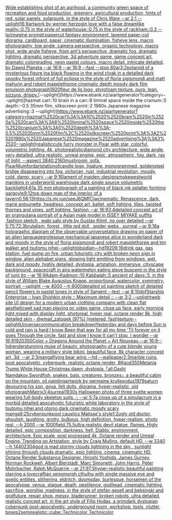 [Wide establishing shot of an agrihood, a community green space of recreation and food production, greenery, agricultural production, hints of red, solar panels, solarpunk, in the style of Chris Ware --ar 2:1 --uplight](https://www.ebank.nz/aiartgenerator?category=Wide%2520establishing%2520shot%2520of%2520an%2520agrihood%2C%2520a%2520community%2520green%2520space%2520of%2520recreation%2520and%2520food%2520production%2C%2520greenery%2C%2520agricultural%2520production%2C%2520hints%2520of%2520red%2C%2520solar%2520panels%2C%2520solarpunk%2C%2520in%2520the%2520style%2520of%2520Chris%2520Ware%2520--ar%25202%3A1%2520--uplight)[16:9](https://www.ebank.nz/aiartgenerator?category=16%3A9)[artwork by werner herzog](https://www.ebank.nz/aiartgenerator?category=artwork%2520by%2520werner%2520herzog)[in love with a false dreamlike reality::0.75 in the style of waterhouse::0.75 in the style of rackham::0.3 --lp](https://www.ebank.nz/aiartgenerator?category=in%2520love%2520with%2520a%2520false%2520dreamlike%2520reality%3A%3A0.75%2520in%2520the%2520style%2520of%2520waterhouse%3A%3A0.75%2520in%2520the%2520style%2520of%2520rackham%3A%3A0.3%2520--lp)[/imagine prompt:papercut fantasy environment, layered paper-cut diorama, cardboard, paper, cinematic illumination, fisheye lens, macro photography, low angle, camera perspective, organic technology, macro shot, wide angle fisheye, from ant's perspective, dramatic fog, dramatic lighting, dramatic perspective, 3d adventure game, game concept art, dramatic colorgrading, neon pastel colours, macro detail, intricate  detailed, by Dawid Planeta --ar 16:9 --ar 16:9 --fast --stop 80](https://www.ebank.nz/aiartgenerator?category=/imagine%2520prompt%3Apapercut%2520fantasy%2520environment%2C%2520layered%2520paper-cut%2520diorama%2C%2520cardboard%2C%2520paper%2C%2520cinematic%2520illumination%2C%2520fisheye%2520lens%2C%2520macro%2520photography%2C%2520low%2520angle%2C%2520camera%2520perspective%2C%2520organic%2520technology%2C%2520macro%2520shot%2C%2520wide%2520angle%2520fisheye%2C%2520from%2520ant%27s%2520perspective%2C%2520dramatic%2520fog%2C%2520dramatic%2520lighting%2C%2520dramatic%2520perspective%2C%25203d%2520adventure%2520game%2C%2520game%2520concept%2520art%2C%2520dramatic%2520colorgrading%2C%2520neon%2520pastel%2520colours%2C%2520macro%2520detail%2C%2520intricate%2520%2520detailed%2C%2520by%2520Dawid%2520Planeta%2520--ar%252016%3A9%2520--ar%252016%3A9%2520--fast%2520--stop%252080)[ar3:2](https://www.ebank.nz/aiartgenerator?category=ar3%3A2)[polaroid of a mysterious figure ina black flowing in the wind cloak in a detailed dark spooky forest infront of full eclipse in the style of floria sigismondi and matt mahurin and robert mapplethorpe cinematic depth moody dark film emulsion photograph](https://www.ebank.nz/aiartgenerator?category=polaroid%2520of%2520a%2520mysterious%2520figure%2520ina%2520black%2520flowing%2520in%2520the%2520wind%2520cloak%2520in%2520a%2520detailed%2520dark%2520spooky%2520forest%2520infront%2520of%2520full%2520eclipse%2520in%2520the%2520style%2520of%2520floria%2520sigismondi%2520and%2520matt%2520mahurin%2520and%2520robert%2520mapplethorpe%2520cinematic%2520depth%2520moody%2520dark%2520film%2520emulsion%2520photograph)[1920](https://www.ebank.nz/aiartgenerator?category=1920)[fleur de lis logo, styrofoam texture. purp. lean. sizzurp. drippy.](https://www.ebank.nz/aiartgenerator?category=fleur%2520de%2520lis%2520logo%2C%2520styrofoam%2520texture.%2520purp.%2520lean.%2520sizzurp.%2520drippy.)[--uplight](https://www.ebank.nz/aiartgenerator?category=--uplight)[hazmat carl::10  brain in a can::8 liminal space inside the cranium::5 depth::-0.5 35mm film, silkscreen print::2 1980s Japanese magazine advertising::3 --uplight](https://www.ebank.nz/aiartgenerator?category=hazmat%2520carl%3A%3A10%2520%2520brain%2520in%2520a%2520can%3A%3A8%2520liminal%2520space%2520inside%2520the%2520cranium%3A%3A5%2520depth%3A%3A-0.5%252035mm%2520film%2C%2520silkscreen%2520print%3A%3A2%25201980s%2520Japanese%2520magazine%2520advertising%3A%3A3%2520--uplight)[realistic](https://www.ebank.nz/aiartgenerator?category=realistic)[cute furry monster in Pixar with star, colorful, volumetric lighting, 4k, photorealistic](https://www.ebank.nz/aiartgenerator?category=cute%2520furry%2520monster%2520in%2520Pixar%2520with%2520star%2C%2520colorful%2C%2520volumetric%2520lighting%2C%25204k%2C%2520photorealistic)[diamond city architecture, wide angle, very detailed, ultra realistic, unreal engine, epic, atmospheric, fog, dark, ray of light, --aspect 3840:2160](https://www.ebank.nz/aiartgenerator?category=diamond%2520city%2520architecture%2C%2520wide%2520angle%2C%2520very%2520detailed%2C%2520ultra%2520realistic%2C%2520unreal%2520engine%2C%2520epic%2C%2520atmospheric%2C%2520fog%2C%2520dark%2C%2520ray%2520of%2520light%2C%2520--aspect%25203840%3A2160)[mushroom, sofa, Pixar](https://www.ebank.nz/aiartgenerator?category=mushroom%2C%2520sofa%2C%2520Pixar)[Mumford](https://www.ebank.nz/aiartgenerator?category=Mumford)[artstation](https://www.ebank.nz/aiartgenerator?category=artstation)[of](https://www.ebank.nz/aiartgenerator?category=of)[candle logo, ligature, monogrammed, golden](https://www.ebank.nz/aiartgenerator?category=candle%2520logo%2C%2520ligature%2C%2520monogrammed%2C%2520golden)[steel bridge disapearing into fog, victorian, rust, industrial revolution, moody, cold, damp, scary --ar 9:16](https://www.ebank.nz/aiartgenerator?category=steel%2520bridge%2520disapearing%2520into%2520fog%2C%2520victorian%2C%2520rust%2C%2520industrial%2520revolution%2C%2520moody%2C%2520cold%2C%2520damp%2C%2520scary%2520--ar%25209%3A16)[](https://www.ebank.nz/aiartgenerator?category=)[lament of maiden::](https://www.ebank.nz/aiartgenerator?category=lament%2520of%2520maiden%3A%3A)[design](https://www.ebank.nz/aiartgenerator?category=design)[smoke](https://www.ebank.nz/aiartgenerator?category=smoke)[westworld manikins in underworld warehouse dark single source volumetric backlight](https://www.ebank.nz/aiartgenerator?category=westworld%2520manikins%2520in%2520underworld%2520warehouse%2520dark%2520single%2520source%2520volumetric%2520backlight)[4:6](https://www.ebank.nz/aiartgenerator?category=4%3A6)[1](https://www.ebank.nz/aiartgenerator?category=1)[a 35 mm photograph of a painting of black ink splatter forming gargoyle](https://www.ebank.nz/aiartgenerator?category=a%252035%2520mm%2520photograph%2520of%2520a%2520painting%2520of%2520black%2520ink%2520splatter%2520forming%2520gargoyle)[9:12](https://www.ebank.nz/aiartgenerator?category=9%3A12)[top down map of the interior of a tavern](https://www.ebank.nz/aiartgenerator?category=top%2520down%2520map%2520of%2520the%2520interior%2520of%2520a%2520tavern)[0.5](https://www.ebank.nz/aiartgenerator?category=0.5)[8:13](https://www.ebank.nz/aiartgenerator?category=8%3A13)[<https://s.mj.run/seeJ6QMfCjw>](https://www.ebank.nz/aiartgenerator?category=%3Chttps%3A//s.mj.run/seeJ6QMfCjw%3E)[cinematic, Renascence, dark, marie antounette, headress, concept art, ballet, soft lighting, lilies, twisted thornes and vines, soft lighting, fashion --ar 16:9](https://www.ebank.nz/aiartgenerator?category=cinematic%2C%2520Renascence%2C%2520dark%2C%2520marie%2520antounette%2C%2520headress%2C%2520concept%2520art%2C%2520ballet%2C%2520soft%2520lighting%2C%2520lilies%2C%2520twisted%2520thornes%2520and%2520vines%2C%2520soft%2520lighting%2C%2520fashion%2520--ar%252016%3A9)[3:4](https://www.ebank.nz/aiartgenerator?category=3%3A4)[detailed concept art of an orangutan](https://www.ebank.nz/aiartgenerator?category=detailed%2520concept%2520art%2520of%2520an%2520orangutan)[a portrait of a Asian  male model in ISSEY MIYAKE  outfits  ,fashion sketch  , wabi sabi style,by Gustav Klimt, no over detailed —ar 5:7](https://www.ebank.nz/aiartgenerator?category=a%2520portrait%2520of%2520a%2520Asian%2520%2520male%2520model%2520in%2520ISSEY%2520MIYAKE%2520%2520outfits%2520%2520%2Cfashion%2520sketch%2520%2520%2C%2520wabi%2520sabi%2520style%2Cby%2520Gustav%2520Klimt%2C%2520no%2520over%2520detailed%2520%E2%80%94ar%25205%3A7)[5:7](https://www.ebank.nz/aiartgenerator?category=5%3A7)[2:3](https://www.ebank.nz/aiartgenerator?category=2%3A3)[brutalism, forest , little red doll , spider webs , surreal --ar 9:16](https://www.ebank.nz/aiartgenerator?category=brutalism%2C%2520forest%2520%2C%2520little%2520red%2520doll%2520%2C%2520spider%2520webs%2520%2C%2520surreal%2520--ar%25209%3A16)[a holographic diagram of the observable universe](https://www.ebank.nz/aiartgenerator?category=a%2520holographic%2520diagram%2520of%2520the%2520observable%2520universe)[tattoo drawing on paper of an alien language](https://www.ebank.nz/aiartgenerator?category=tattoo%2520drawing%2520on%2520paper%2520of%2520an%2520alien%2520language)[grotesque mechanical japanese alice in wonderland dark and moody in the style of floria sigismondi and robert mapplethorpe and tim walker and tsutomu nihei](https://www.ebank.nz/aiartgenerator?category=grotesque%2520mechanical%2520japanese%2520alice%2520in%2520wonderland%2520dark%2520and%2520moody%2520in%2520the%2520style%2520of%2520floria%2520sigismondi%2520and%2520robert%2520mapplethorpe%2520and%2520tim%2520walker%2520and%2520tsutomu%2520nihei)[--uplight](https://www.ebank.nz/aiartgenerator?category=--uplight)[obsidian—hd](https://www.ebank.nz/aiartgenerator?category=obsidian%E2%80%94hd)[1920](https://www.ebank.nz/aiartgenerator?category=1920)[9:16](https://www.ebank.nz/aiartgenerator?category=9%3A16)[drink gas, gas station, fuel pump on fire, urban futuristic city with broken neon sign in window, alien alphabet signs, glowing light emitting from windows, wet, dark and moody, highly detailed, dystopia, artstation, immersive, cityscape background, spacecraft in air](https://www.ebank.nz/aiartgenerator?category=drink%2520gas%2C%2520gas%2520station%2C%2520fuel%2520pump%2520on%2520fire%2C%2520urban%2520futuristic%2520city%2520with%2520broken%2520neon%2520sign%2520in%2520window%2C%2520alien%2520alphabet%2520signs%2C%2520glowing%2520light%2520emitting%2520from%2520windows%2C%2520wet%2C%2520dark%2520and%2520moody%2C%2520highly%2520detailed%2C%2520dystopia%2C%2520artstation%2C%2520immersive%2C%2520cityscape%2520background%2C%2520spacecraft%2520in%2520air)[a watermelon eating steve buscemi in the style of junji ito --ar 16:9](https://www.ebank.nz/aiartgenerator?category=a%2520watermelon%2520eating%2520steve%2520buscemi%2520in%2520the%2520style%2520of%2520junji%2520ito%2520--ar%252016%3A9)[Adam-Kadmon::10 Kabbalah::5 ancient of days::5, in the style of William Blake Augustus Knapp, proportional, watercolor, symmetry, portrait --uplight --w 4000 --h 6000](https://www.ebank.nz/aiartgenerator?category=Adam-Kadmon%3A%3A10%2520Kabbalah%3A%3A5%2520ancient%2520of%2520days%3A%3A5%2C%2520in%2520the%2520style%2520of%2520William%2520Blake%2520Augustus%2520Knapp%2C%2520proportional%2C%2520watercolor%2C%2520symmetry%2C%2520portrait%2520--uplight%2520--w%25204000%2520--h%25206000)[detailed oil painting sketch of detailed pencil flowers in pastel tones in style of Sargent --test --ar 8:10](https://www.ebank.nz/aiartgenerator?category=detailed%2520oil%2520painting%2520sketch%2520of%2520detailed%2520pencil%2520flowers%2520in%2520pastel%2520tones%2520in%2520style%2520of%2520Sargent%2520--test%2520--ar%25208%3A10)[dof](https://www.ebank.nz/aiartgenerator?category=dof)[Starship Enterprise  :: Ivan Shishkin style :: Maximum detail :: --ar 3:2 --uplight](https://www.ebank.nz/aiartgenerator?category=Starship%2520Enterprise%2520%2520%3A%3A%2520Ivan%2520Shishkin%2520style%2520%3A%3A%2520Maximum%2520detail%2520%3A%3A%2520--ar%25203%3A2%2520--uplight)[web site UI design for a modern urban clothing company with clean flat aesthetic](https://www.ebank.nz/aiartgenerator?category=web%2520site%2520UI%2520design%2520for%2520a%2520modern%2520urban%2520clothing%2520company%2520with%2520clean%2520flat%2520aesthetic)[wet sad man playing pc video game, close up face, early morning light mixed with display light, photoreal, hyper real, octane render 8k, high detailed skin - @email_zatopek (97%) (metered, fast)](https://www.ebank.nz/aiartgenerator?category=wet%2520sad%2520man%2520playing%2520pc%2520video%2520game%2C%2520close%2520up%2520face%2C%2520early%2520morning%2520light%2520mixed%2520with%2520display%2520light%2C%2520photoreal%2C%2520hyper%2520real%2C%2520octane%2520render%25208k%2C%2520high%2520detailed%2520skin%2520-%2520%40email_zatopek%2520%2897%25%29%2520%28metered%2C%2520fast%29)[texture](https://www.ebank.nz/aiartgenerator?category=texture)[--uplight](https://www.ebank.nz/aiartgenerator?category=--uplight)[Universe](https://www.ebank.nz/aiartgenerator?category=Universe)[communication breakdown](https://www.ebank.nz/aiartgenerator?category=communication%2520breakdown)[Yesterday and days before Sun is cold and rain is hard I know Been that way for all my time 'Til forever on it goes Through the circle, fast and slow I know It can't stop, I wonder --ar 16:9](https://www.ebank.nz/aiartgenerator?category=Yesterday%2520and%2520days%2520before%2520Sun%2520is%2520cold%2520and%2520rain%2520is%2520hard%2520I%2520know%2520Been%2520that%2520way%2520for%2520all%2520my%2520time%2520%27Til%2520forever%2520on%2520it%2520goes%2520Through%2520the%2520circle%2C%2520fast%2520and%2520slow%2520I%2520know%2520It%2520can%27t%2520stop%2C%2520I%2520wonder%2520--ar%252016%3A9)[1920](https://www.ebank.nz/aiartgenerator?category=1920)[350](https://www.ebank.nz/aiartgenerator?category=350)[Color + Dragons Around the Planet + Art Nouveau --ar 16:9](https://www.ebank.nz/aiartgenerator?category=Color%2520%2B%2520Dragons%2520Around%2520the%2520Planet%2520%2B%2520Art%2520Nouveau%2520--ar%252016%3A9)[--hd](https://www.ebank.nz/aiartgenerator?category=--hd)[render](https://www.ebank.nz/aiartgenerator?category=render)[stunning muse of beauty, photography of a cute blonde young woman, wearing a military style bikini, beautiful face, 8k character concept art, 3d, --ar 2:3](https://www.ebank.nz/aiartgenerator?category=stunning%2520muse%2520of%2520beauty%2C%2520photography%2520of%2520a%2520cute%2520blonde%2520young%2520woman%2C%2520wearing%2520a%2520military%2520style%2520bikini%2C%2520beautiful%2520face%2C%25208k%2520character%2520concept%2520art%2C%25203d%2C%2520--ar%25202%3A3)[manga](https://www.ebank.nz/aiartgenerator?category=manga)[flying bear wing --hd --wallpaper](https://www.ebank.nz/aiartgenerator?category=flying%2520bear%2520wing%2520--hd%2520--wallpaper)[2:3](https://www.ebank.nz/aiartgenerator?category=2%3A3)[marble ruins, post apocalyptic, cyberpunk, realistic octane render, 8K](https://www.ebank.nz/aiartgenerator?category=marble%2520ruins%2C%2520post%2520apocalyptic%2C%2520cyberpunk%2C%2520realistic%2520octane%2520render%2C%25208K)[god](https://www.ebank.nz/aiartgenerator?category=god)[350](https://www.ebank.nz/aiartgenerator?category=350)[Melania Trump White House Christmas dawn, dystopia](https://www.ebank.nz/aiartgenerator?category=Melania%2520Trump%2520White%2520House%2520Christmas%2520dawn%2C%2520dystopia)[「all:Dashi Namdakov,Swordfish, snakes, bats, creatures, bronzes」](https://www.ebank.nz/aiartgenerator?category=%E3%80%8Call%3ADashi%2520Namdakov%2CSwordfish%2C%2520snakes%2C%2520bats%2C%2520creatures%2C%2520bronzes%E3%80%8D)[a beautiful cabin on the mountain, oil painting](https://www.ebank.nz/aiartgenerator?category=a%2520beautiful%2520cabin%2520on%2520the%2520mountain%2C%2520oil%2520painting)[artwork by germaine krull](https://www.ebank.nz/aiartgenerator?category=artwork%2520by%2520germaine%2520krull)[exodus](https://www.ebank.nz/aiartgenerator?category=exodus)[1979](https://www.ebank.nz/aiartgenerator?category=1979)[saturn devouring his son, goya, felt dolls, diorama, hyper-realistic, old photograph](https://www.ebank.nz/aiartgenerator?category=saturn%2520devouring%2520his%2520son%2C%2520goya%2C%2520felt%2520dolls%2C%2520diorama%2C%2520hyper-realistic%2C%2520old%2520photograph)[Matrix](https://www.ebank.nz/aiartgenerator?category=Matrix)[3:4](https://www.ebank.nz/aiartgenerator?category=3%3A4)[surreal](https://www.ebank.nz/aiartgenerator?category=surreal)[1930s Halloween photo of three svelte women wearing full-body skeleton suits. :: --ar 5:7](https://www.ebank.nz/aiartgenerator?category=1930s%2520Halloween%2520photo%2520of%2520three%2520svelte%2520women%2520wearing%2520full-body%2520skeleton%2520suits.%2520%3A%3A%2520--ar%25205%3A7)[a close up of a simulacrum in a morbid detailed apocalyptic futuristic white laboratory in the style of tsutomu nihei and otomo dark cinematic moody scary manga](https://www.ebank.nz/aiartgenerator?category=a%2520close%2520up%2520of%2520a%2520simulacrum%2520in%2520a%2520morbid%2520detailed%2520apocalyptic%2520futuristic%2520white%2520laboratory%2520in%2520the%2520style%2520of%2520tsutomu%2520nihei%2520and%2520otomo%2520dark%2520cinematic%2520moody%2520scary%2520manga)[9:25](https://www.ebank.nz/aiartgenerator?category=9%3A25)[cyberpunk](https://www.ebank.nz/aiartgenerator?category=cyberpunk)[pool caustics Matisse's style](https://www.ebank.nz/aiartgenerator?category=pool%2520caustics%2520Matisse%27s%2520style)[1:2](https://www.ebank.nz/aiartgenerator?category=1%3A2)[ugly old doctor, ghoulish, laughing, grotty, bulbous, high definition, hyper-realism, photo real, --h 2000 --w 1000](https://www.ebank.nz/aiartgenerator?category=ugly%2520old%2520doctor%2C%2520ghoulish%2C%2520laughing%2C%2520grotty%2C%2520bulbous%2C%2520high%2520definition%2C%2520hyper-realism%2C%2520photo%2520real%2C%2520--h%25202000%2520--w%25201000)[field](https://www.ebank.nz/aiartgenerator?category=field)[.75](https://www.ebank.nz/aiartgenerator?category=.75)[.5](https://www.ebank.nz/aiartgenerator?category=.5)[ultra realistic devil statue, flames. Higly detailed, epic composition, darkness, hell, Diablo. environment, architecture. Epic scale, post processed 4k, Octane render and Unreal Engine. Trending on Artstation, style by Craig Mullins, default HD, --w 3340 --h 1440](https://www.ebank.nz/aiartgenerator?category=ultra%2520realistic%2520devil%2520statue%2C%2520flames.%2520Higly%2520detailed%2C%2520epic%2520composition%2C%2520darkness%2C%2520hell%2C%2520Diablo.%2520environment%2C%2520architecture.%2520Epic%2520scale%2C%2520post%2520processed%25204k%2C%2520Octane%2520render%2520and%2520Unreal%2520Engine.%2520Trending%2520on%2520Artstation%2C%2520style%2520by%2520Craig%2520Mullins%2C%2520default%2520HD%2C%2520--w%25203340%2520--h%25201440)[2304](https://www.ebank.nz/aiartgenerator?category=2304)[god is mad stormy clouds lightning in the sky , sunlight shining through clouds dramatic, epic lighting ,cinema, cinematic HD, Octane Render Substance Designer. Hiroshi Yoshida, James Gurney, Norman Rockwell, Albert Bierstadt, Marc Simonetti, John Harris, Peter Mohrbacher, Ralph McQuarrie --ar 21:9](https://www.ebank.nz/aiartgenerator?category=god%2520is%2520mad%2520stormy%2520clouds%2520lightning%2520in%2520the%2520sky%2520%2C%2520sunlight%2520shining%2520through%2520clouds%2520dramatic%2C%2520epic%2520lighting%2520%2Ccinema%2C%2520cinematic%2520HD%2C%2520Octane%2520Render%2520Substance%2520Designer.%2520Hiroshi%2520Yoshida%2C%2520James%2520Gurney%2C%2520Norman%2520Rockwell%2C%2520Albert%2520Bierstadt%2C%2520Marc%2520Simonetti%2C%2520John%2520Harris%2C%2520Peter%2520Mohrbacher%2C%2520Ralph%2520McQuarrie%2520--ar%252021%3A9)[7:5](https://www.ebank.nz/aiartgenerator?category=7%3A5)[hyper-realistic beautiful painting starring a lovecraftian xenomorph cthulhu with single massive eye and goetic entities, slithering, eldritch, doomsday, burlesque, horsemen of the apocalypse, venus, plague, death, pestilence, godhead, cinematic lighting, sacrifice, worship, madness, in the style of stefan gesell and beksinski and god](https://www.ebank.nz/aiartgenerator?category=hyper-realistic%2520beautiful%2520painting%2520starring%2520a%2520lovecraftian%2520xenomorph%2520cthulhu%2520with%2520single%2520massive%2520eye%2520and%2520goetic%2520entities%2C%2520slithering%2C%2520eldritch%2C%2520doomsday%2C%2520burlesque%2C%2520horsemen%2520of%2520the%2520apocalypse%2C%2520venus%2C%2520plague%2C%2520death%2C%2520pestilence%2C%2520godhead%2C%2520cinematic%2520lighting%2C%2520sacrifice%2C%2520worship%2C%2520madness%2C%2520in%2520the%2520style%2520of%2520stefan%2520gesell%2520and%2520beksinski%2520and%2520god)[future, repair shop, messy, bladerunner, broken robots, ultra detailed, realistic concept art, in the art style of Filip Hodas, a grimdark dystopian cyberpunk post-apocalyptic, underground room, workshop, tools, clutter, boxes](https://www.ebank.nz/aiartgenerator?category=future%2C%2520repair%2520shop%2C%2520messy%2C%2520bladerunner%2C%2520broken%2520robots%2C%2520ultra%2520detailed%2C%2520realistic%2520concept%2520art%2C%2520in%2520the%2520art%2520style%2520of%2520Filip%2520Hodas%2C%2520a%2520grimdark%2520dystopian%2520cyberpunk%2520post-apocalyptic%2C%2520underground%2520room%2C%2520workshop%2C%2520tools%2C%2520clutter%2C%2520boxes)[2](https://www.ebank.nz/aiartgenerator?category=2)[semirealistic::cube::Technicolor Technicolor](https://www.ebank.nz/aiartgenerator?category=semirealistic%3A%3Acube%3A%3ATechnicolor%2520Technicolor)